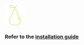 ![picture](public/themes/default/images/logo/logo_64.png)

### Refer to the [installation guide](https://github.com/pear-cms/pear-cms/wiki/How-to-install-Pear-CMS)
